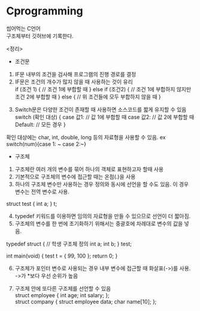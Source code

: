 # Cprogramming
씹어먹는 C언어<br>
구조체부터 깃허브에 기록한다.

<정리>

- 조건문
1. IF문 내부의 조건을 검사해 프로그램의 진행 경로를 결정<br>
2. IF문은 조건의 개수가 많지 않을 때 사용하는 것이 유리<br>
if (조건 1) {
// 조건 1에 부합할 때
}
else if (조건2) {
// 조건 1에 부합하지 않지만 조건 2에 부합할 때
}
else {
// 위 조건들에 모두 부합하지 않을 때
}
<p>

3. Switch문은 다양한 조건이 존재할 때 사용하면 소스코드를 짧게 유지할 수 있음<br>
switch (확인 대상) {
case 값1:
// 값 1에 부합할 때
case 값2:
// 값 2에 부합할 때
Default:
// 모든 경우
}
<p>
확인 대상에는 char, int, double, long 등의 자료형을 사용할 수 있음. ex switch(num){case 1: ~ case 2:~}

<p>

- 구조체
1. 구조체란 여러 개의 변수를 묶어 하나의 객체로 표현하고자 할때 사용 <br>
2. 기본적으로 구조체의 변수에 접근할 때는 온점(.)을 사용<br>
3. 하나의 구조체 변수만 사용하는 경우 정의와 동시에 선언을 할 수도 있음.
 이 경우 변수는 전역 변수로 사용.<br>

struct test {
int a;
} t;
<p>
 
4. typedef 키워드를 이용하면 임의의 자료형을 만들 수 있으므로 선언이 더 짧아짐.<br>
5. 구조체의 변수를 한 번에 초기화하기 위해서는 중괄호에 차례대로 변수의 값을 넣음.<br>

typedef struct { // 학생 구조체 정의
int a;
int b;
} test;

int main(void) {
test t = { 99, 100 };
return 0;
}
<p>

6. 구조체가 포인터 변수로 사용되는 경우 내부 변수에 접근할 때 화살표(->)를 사용.<br>
->가 *보다 우선 순위가 높음

7. 구조체 안에 또다른 구조체를 선언할 수 있음<br>
struct employee {
  int age;
  int salary;
};<br>
struct company {
  struct employee data;
  char name[10];
};<br>

